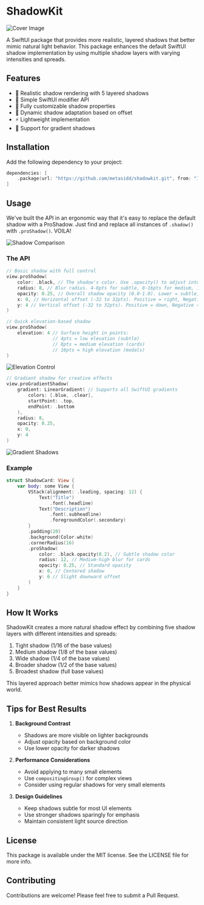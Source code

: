 # ShadowKit

![Cover Image](Tests/Artifacts/Marketing/cover.png)

A SwiftUI package that provides more realistic, layered shadows that better mimic natural light behavior. This package enhances the default SwiftUI shadow implementation by using multiple shadow layers with varying intensities and spreads.

## Features

- 🎨 Realistic shadow rendering with 5 layered shadows
- 📱 Simple SwiftUI modifier API
- 🔧 Fully customizable shadow properties
- 💨 Dynamic shadow adaptation based on offset
- ⚡️ Lightweight implementation
- 🌈 Support for gradient shadows

## Installation

Add the following dependency to your project:

```swift
dependencies: [
    .package(url: "https://github.com/metasidd/shadowkit.git", from: "1.0.0")
]
```

## Usage

We've built the API in an ergonomic way that it's easy to replace the default shadow with a ProShadow. Just find and replace all instances of `.shadow()` with `.proShadow()`. VOILA!

![Shadow Comparison](Tests/Artifacts/Marketing/comparison.png)

### The API

```swift
// Basic shadow with full control
view.proShadow(
    color: .black, // The shadow's color. Use .opacity() to adjust intensity (0.1-0.4 recommended)
    radius: 8, // Blur radius. 4-8pts for subtle, 8-16pts for medium, 16-32pts for dramatic
    opacity: 0.25, // Overall shadow opacity (0.0-1.0). Lower = subtle, Higher = dramatic
    x: 0, // Horizontal offset (-32 to 32pts). Positive = right, Negative = left
    y: 4 // Vertical offset (-32 to 32pts). Positive = down, Negative = up
)

// Quick elevation-based shadow
view.proShadow(
    elevation: 4 // Surface height in points:
                 // 4pts = low elevation (subtle)
                 // 8pts = medium elevation (cards)
                 // 16pts = high elevation (modals)
)
```

![Elevation Control](Tests/Artifacts/Marketing/elevation.png)

```swift
// Gradient shadow for creative effects
view.proGradientShadow(
    gradient: LinearGradient( // Supports all SwiftUI gradients
        colors: [.blue, .clear],
        startPoint: .top,
        endPoint: .bottom
    ),
    radius: 8,
    opacity: 0.25,
    x: 0,
    y: 4
)
```

![Gradient Shadows](Tests/Artifacts/Marketing/gradients.png)

### Example

```swift
struct ShadowCard: View {
    var body: some View {
        VStack(alignment: .leading, spacing: 12) {
            Text("Title")
                .font(.headline)
            Text("Description")
                .font(.subheadline)
                .foregroundColor(.secondary)
        }
        .padding(20)
        .background(Color.white)
        .cornerRadius(16)
        .proShadow(
            color: .black.opacity(0.2), // Subtle shadow color
            radius: 12, // Medium-high blur for cards
            opacity: 0.25, // Standard opacity
            x: 0, // Centered shadow
            y: 6 // Slight downward offset
        )
    }
}
```

## How It Works

ShadowKit creates a more natural shadow effect by combining five shadow layers with different intensities and spreads:

1. Tight shadow (1/16 of the base values)
2. Medium shadow (1/8 of the base values)
3. Wide shadow (1/4 of the base values)
4. Broader shadow (1/2 of the base values)
5. Broadest shadow (full base values)

This layered approach better mimics how shadows appear in the physical world.

## Tips for Best Results

1. **Background Contrast**
   - Shadows are more visible on lighter backgrounds
   - Adjust opacity based on background color
   - Use lower opacity for darker shadows

2. **Performance Considerations**
   - Avoid applying to many small elements
   - Use `compositingGroup()` for complex views
   - Consider using regular shadows for very small elements

3. **Design Guidelines**
   - Keep shadows subtle for most UI elements
   - Use stronger shadows sparingly for emphasis
   - Maintain consistent light source direction

## License

This package is available under the MIT license. See the LICENSE file for more info.

## Contributing

Contributions are welcome! Please feel free to submit a Pull Request.
